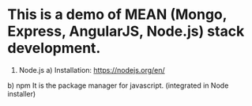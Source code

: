 This is a demo of MEAN (Mongo, Express, AngularJS, Node.js) stack development.
==============================================================================
1. Node.js
a) Installation: 
https://nodejs.org/en/

b) npm
It is the package manager for javascript. (integrated in Node installer)